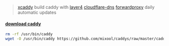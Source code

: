 > [xcaddy](https://github.com/caddyserver/xcaddy) build caddy with [layer4](https://github.com/mholt/caddy-l4) [cloudflare-dns](https://github.com/caddy-dns/cloudflare) [forwardproxy](https://github.com/klzgrad/forwardproxy) daily automatic updates   

#### [download caddy](https://github.com/mixool/caddys/raw/master/caddy)
```bash
rm -rf /usr/bin/caddy
wget -O /usr/bin/caddy https://github.com/mixool/caddys/raw/master/caddy && chmod +x /usr/bin/caddy && caddy
```
